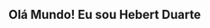 ## Olá Mundo! Eu sou Hebert Duarte
<!--
**duartehebert/duartehebert** is a ✨ _special_ ✨ repository because its `README.md` (this file) appears on your GitHub profile.
![Hebert's GitHub stats](https://github-readme-stats.vercel.app/api?username=duartehebert&show_icons=true&theme=prussian)
![Top Langs](https://github-readme-stats.vercel.app/api/top-langs/?username=duartehebert&layout=compact&langs_count=16&theme=prussian)

Here are some ideas to get you started:

- 🔭 I’m currently working on ...
- 🌱 I’m currently learning ...
- 👯 I’m looking to collaborate on ...
- 🤔 I’m looking for help with ...
- 💬 Ask me about ...
- 📫 How to reach me: ...
- 😄 Pronouns: ...
- ⚡ Fun fact: ...
-->
